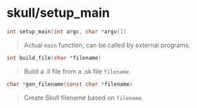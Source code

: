 # skull/setup_main

```c
int setup_main(int argc, char *argv[])
```

> Actual `main` function, can be called by external programs.

```c
int build_file(char *filename)
```

> Build a .ll file from a .sk file `filename`.

```c
char *gen_filename(const char *filename)
```

> Create Skull filename based on `filename`.

